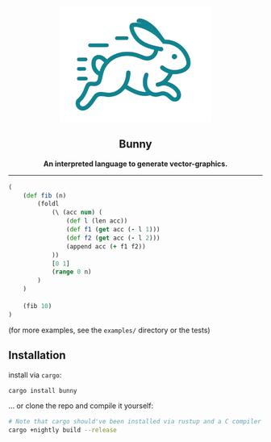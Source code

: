 <div align="center">
    <img alt="Bunny Logo" src="assets/logo.png" width="300">
    <h2>Bunny</h2>
    <b>An interpreted language to generate vector-graphics.</b>
</div>

---

```clojure
(
    (def fib (n) 
		(foldl
			(\ (acc num) (
				(def l (len acc))
				(def f1 (get acc (- l 1)))
				(def f2 (get acc (- l 2)))
				(append acc (+ f1 f2))
			))
			[0 1]
			(range 0 n)
		)
	)

	(fib 10)
)
```
(for more examples, see the `examples/` directory or the tests)

## Installation

install via `cargo`:

```bash
cargo install bunny
```

... or clone the repo and compile it yourself:

```bash
# Note that cargo should've been installed via rustup and a C compiler must be in the path for this to work
cargo +nightly build --release 
```